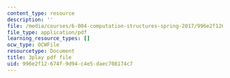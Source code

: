 ```yaml
---
content_type: resource
description: ''
file: /media/courses/6-004-computation-structures-spring-2017/996e2f12674f9d94c4e5daec708174c7_-bWtembpQjU.pdf
file_type: application/pdf
learning_resource_types: []
ocw_type: OCWFile
resourcetype: Document
title: 3play pdf file
uid: 996e2f12-674f-9d94-c4e5-daec708174c7
---
```

